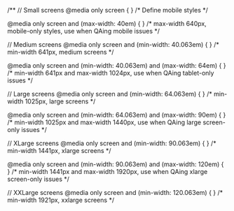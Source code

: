 /**
// Small screens
@media only screen { } /* Define mobile styles */

@media only screen and (max-width: 40em) { } /* max-width 640px, mobile-only styles, use when QAing mobile issues */

// Medium screens
@media only screen and (min-width: 40.063em) { } /* min-width 641px, medium screens */

@media only screen and (min-width: 40.063em) and (max-width: 64em) { } /* min-width 641px and max-width 1024px, use when QAing tablet-only issues */

// Large screens
@media only screen and (min-width: 64.063em) { } /* min-width 1025px, large screens */

@media only screen and (min-width: 64.063em) and (max-width: 90em) { } /* min-width 1025px and max-width 1440px, use when QAing large screen-only issues */

// XLarge screens
@media only screen and (min-width: 90.063em) { } /* min-width 1441px, xlarge screens */

@media only screen and (min-width: 90.063em) and (max-width: 120em) { } /* min-width 1441px and max-width 1920px, use when QAing xlarge screen-only issues */

// XXLarge screens
@media only screen and (min-width: 120.063em) { } /* min-width 1921px, xxlarge screens */

